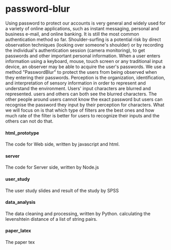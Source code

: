 # password-blur

Using password to protect our accounts is very general and widely used for a variety of online applications, such as instant messaging, personal and business e-mail, and online banking. It is still the most common authentication method so far. Shoulder-surfing is a potential risk by direct observation techniques (looking over someone's shoulder) or by recording the individual's authentication session (camera monitoring), to get passwords and other important personal information. When a user enters information using a keyboard, mouse, touch screen or any traditional input device, an observer may be able to acquire the user's passwords. We use a method "PasswordBlur" to protect the users from being observed when they entering their passwords. Perception is the organization, identification, and interpretation of sensory information in order to represent and understand the environment. Users' input characters are blurred and represented. users and others can both see the blurred characters. The other people around users cannot know the exact password but users can recognise the password they input by their perception for characters. What we will focus on is that which type of filters are the best ones and how much rate of the filter is better for users to recognize their inputs and the others can not do that.

#### html_prototype
The code for Web side, written by javascript and html.

#### server
The code for Server side, written by Node.js

#### user_study
The user study slides and result of the study by SPSS

#### data_analysis
The data cleaning and processing, written by Python. calculating the levenshtein distance of a list of string pairs.

#### paper_latex
The paper tex
